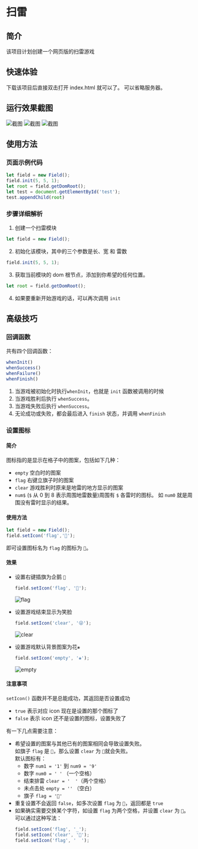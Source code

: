 # 扫雷
## 简介
该项目计划创建一个网页版的扫雷游戏

## 快速体验
下载该项目后直接双击打开 index.html 就可以了。
可以省略服务器。

## 运行效果截图
![截图](./img/1.png)
![截图](./img/2.png)
![截图](./img/3.png)

## 使用方法
### 页面示例代码
```js
let field = new Field();
field.init(5, 5, 1);
let root = field.getDomRoot();
let test = document.getElementById('test');
test.appendChild(root)
```

### 步骤详细解析
1. 创建一个扫雷模块
```js
let field = new Field();
```
2. 初始化该模块，其中的三个参数是长、宽 和 雷数
```js
field.init(5, 5, 1);
```
3. 获取当前模块的 dom 根节点，添加到你希望的任何位置。
```js
let root = field.getDomRoot();
```
4. 如果要重新开始游戏的话，可以再次调用 `init`

## 高级技巧
### 回调函数
共有四个回调函数：
```js
whenInit()
whenSuccess()
whenFailure()
whenFinish()
```
1. 当游戏被初始化时执行`whenInit`，也就是 `init` 函数被调用的时候
2. 当游戏胜利后执行 `whenSuccess`。
3. 当游戏失败后执行 `whenSuccess`。
4. 无论成功或失败，都会最后进入 `finish` 状态，并调用 `whenFinish`

### 设置图标
#### 简介
图标指的是显示在格子中的图案，包括如下几种：
- `empty`  空白时的图案
- `flag`   右键立旗子时的图案
- `clear`  游戏胜利时原来是地雷的地方显示的图案
- `num$`   (`$` 从 0 到 8 表示周围地雷数量)周围有 `$` 各雷时的图标。
    如 `num0` 就是周围没有雷时显示的结果。

#### 使用方法
```js
let field = new Field();
field.setIcon('flag','🐧');
```
即可设置图标名为 `flag` 的图标为 `🐧`。


#### 效果
- 设置右键插旗为企鹅 `🐧`
  ```js
  field.setIcon('flag', '🐧');
  ```
  ![flag](./img/flagIcon.png)

- 设置游戏结束显示为笑脸
  ```js
  field.setIcon('clear', '😜');
  ```
  ![clear](./img/clearIcon.png)

- 设置游戏默认背景图案为花`❀`
  ```js
  field.setIcon('empty', '❀');
  ```
  ![empty](./img/flower.png)

#### 注意事项
`setIcon()` 函数并不是总能成功，其返回是否设置成功
- `true` 表示对应 icon 现在是设置的那个图标了
- `false` 表示 icon 还不是设置的图标，设置失败了

有一下几点需要注意：
- 希望设置的图案与其他已有的图案相同会导致设置失败。  
  如旗子 `flag` 是 `🚩`，那么设置 `clear` 为 `🚩`就会失败。  
  默认图标有：
  - 数字 `num1 = '1'` 到 `num9 = '9'`
  - 数字 `num0 = ' '` （一个空格）
  - 结束排雷 `clear = '  '`（两个空格）
  - 未点击处 `empty = ''` （空白）
  - 旗子 `flag = '🚩'`
- 重复设置不会返回 `false`，如多次设置 `flag` 为 `🚩`，返回都是 `true`
- 如果确实需要交换某个字符，如设置 `flag` 为两个空格，并设置 `clear` 为 `🚩`。
  可以通过这种写法：
  ```js
  field.setIcon('flag', '_');
  field.setIcon('clear', '🚩');
  field.setIcon('flag', '  ');
  ```
